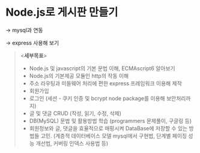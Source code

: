 # Node.js로 게시판 만들기
-> mysql과 연동

-> express 사용해 보기



> <**세부목표**>
> * Node.js 및 javascript의 기본 문법 이해, ECMAscript6 알아보기
> * Node.js의 기본제공 모듈인 http의 작동 이해
> * 주소 라우팅과 미들웨어 처리에 편한 express 프레임워크 이용해 제작
> * 회원가입
> * 로그인 (세션 - 쿠키 인증 및 bcrypt node package를 이용해 보안처리까지)
> * 글 및 댓글 CRUD (작성, 읽기, 수정, 삭제)
> * DB(MySQL) 문법 및 활용방법 학습 (programmers 문제풀이, 구글링 등)
> * 회원정보와 글, 댓글을 효율적으로 매핑시켜 DataBase에 저장할 수 있는 방법들 고민. (계층적 데이터베이스 모델 mysql에서 구현법, 단계별 페이징 성능 개선법, 커버링 인덱스 사용법 등)
